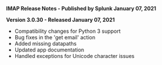 **IMAP Release Notes - Published by Splunk January 07, 2021**

**Version 3.0.30 - Released January 07, 2021**

- Compatibility changes for Python 3 support
- Bug fixes in the 'get email' action
- Added missing datapaths
- Updated app documentation
- Handled exceptions for Unicode character issues
